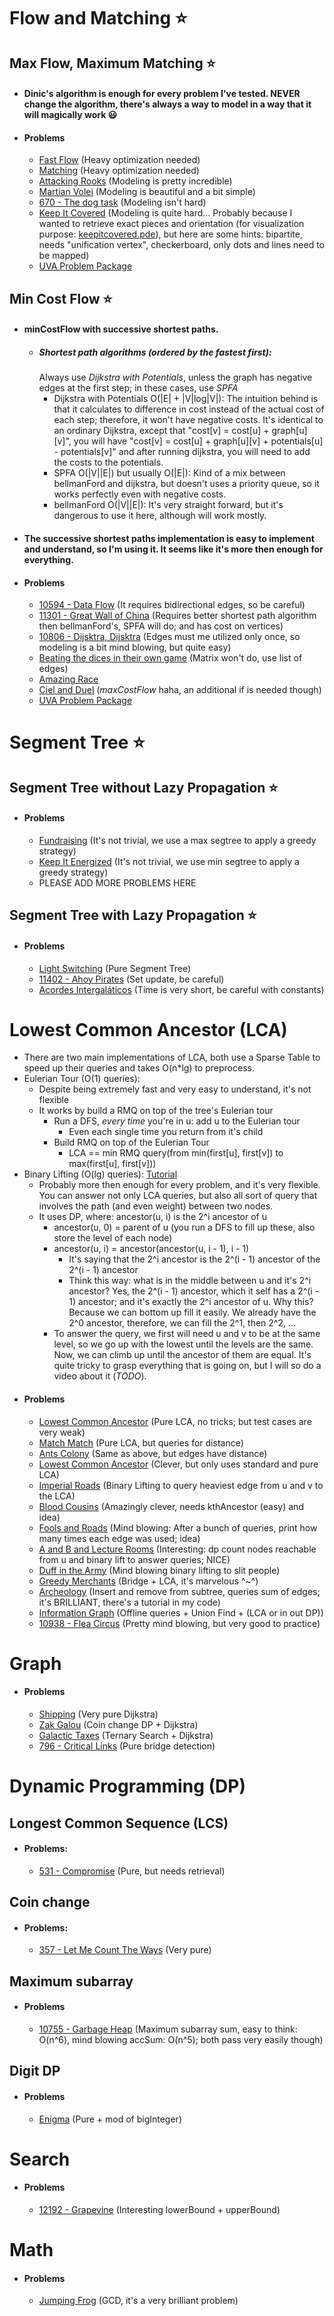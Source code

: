 # Flow and Matching :star:
## Max Flow, Maximum Matching :star:
* #### Dinic's algorithm is enough for every problem I've tested. NEVER change the algorithm, there's always a way to model in a way that it will magically work :smiley:
* #### Problems
  * [Fast Flow](https://www.spoj.com/problems/FASTFLOW/) (Heavy optimization needed)
  * [Matching](https://www.spoj.com/problems/MATCHING/) (Heavy optimization needed)
  * [Attacking Rooks](https://uva.onlinejudge.org/index.php?option=com_onlinejudge&Itemid=8&category=602&page=show_problem&problem=4406) (Modeling is pretty incredible)
  * [Martian Volei](https://thehuxley.com/problem/643) (Modeling is beautiful and a bit simple)
  * [670 - The dog task](https://uva.onlinejudge.org/index.php?option=com_onlinejudge&Itemid=8&page=show_problem&problem=611) (Modeling isn't hard)
  * [Keep It Covered](https://www.urionlinejudge.com.br/judge/pt/problems/view/2705) (Modeling is quite hard... Probably because I wanted to retrieve exact pieces and orientation (for visualization purpose: [keepitcovered.pde](https://github.com/NelsonGomesNeto/ProgramC/tree/master/Visualization/KeepItCovered/keepitcovered)), but here are some hints: bipartite, needs "unification vertex", checkerboard, only dots and lines need to be mapped)
  * [UVA Problem Package](https://uva.onlinejudge.org/index.php?option=com_onlinejudge&Itemid=8&category=685)

## Min Cost Flow :star:
* #### minCostFlow with successive shortest paths.
  * ##### Shortest path algorithms (ordered by the fastest first):
    Always use *Dijkstra with Potentials*, unless the graph has negative edges at the first step; in these cases, use *SPFA*
    * Dijkstra with Potentials O(|E| + |V|log|V|): The intuition behind is that it calculates to difference in cost instead of the actual cost of each step; therefore, it won't have negative costs. It's identical to an ordinary Dijkstra, except that "cost[v] = cost[u] + graph[u][v]", you will have "cost[v] = cost[u] + graph[u][v] + potentials[u] - potentials[v]" and after running dijkstra, you will need to add the costs to the potentials.
    * SPFA O(|V||E|) but usually O(|E|): Kind of a mix between bellmanFord and dijkstra, but doesn't uses a priority queue, so it works perfectly even with negative costs.
    * bellmanFord O(|V||E|): It's very straight forward, but it's dangerous to use it here, although will work mostly.

* #### The successive shortest paths implementation is easy to implement and understand, so I'm using it. It seems like it's more then enough for everything.
* #### Problems
  * [10594 - Data Flow](https://uva.onlinejudge.org/index.php?option=com_onlinejudge&Itemid=8&page=show_problem&problem=1535) (It requires bidirectional edges, so be careful)
  * [11301 - Great Wall of China](https://uva.onlinejudge.org/index.php?option=com_onlinejudge&Itemid=8&page=show_problem&category=808&problem=2276) (Requires better shortest path algorithm then bellmanFord's, SPFA will do; and has cost on vertices)
  * [10806 - Dijsktra, Dijsktra](https://uva.onlinejudge.org/index.php?option=com_onlinejudge&Itemid=8&category=808&page=show_problem&problem=1747) (Edges must me utilized only once, so modeling is a bit mind blowing, but quite easy)
  * [Beating the dices in their own game](https://www.hackerearth.com/pt-br/practice/algorithms/graphs/minimum-cost-maximum-flow/practice-problems/algorithm/beating-the-dices-in-their-own-game/) (Matrix won't do, use list of edges)
  * [Amazing Race](https://www.hackerearth.com/pt-br/practice/algorithms/graphs/minimum-cost-maximum-flow/practice-problems/algorithm/amazing-race-3/)
  * [Ciel and Duel](https://codeforces.com/contest/321/problem/B) (*maxCostFlow* haha, an additional if is needed though)
  * [UVA Problem Package](https://uva.onlinejudge.org/index.php?option=com_onlinejudge&Itemid=8&category=808)


# Segment Tree :star:
## Segment Tree without Lazy Propagation :star:
* #### Problems
  * [Fundraising](https://www.urionlinejudge.com.br/judge/en/problems/view/2700) (It's not trivial, we use a max segtree to apply a greedy strategy)
  * [Keep It Energized](https://www.urionlinejudge.com.br/judge/en/problems/view/2010) (It's not trivial, we use min segtree to apply a greedy strategy)
  * PLEASE ADD MORE PROBLEMS HERE

## Segment Tree with Lazy Propagation :star:
* #### Problems
  * [Light Switching](https://www.spoj.com/problems/LITE/) (Pure Segment Tree)
  * [11402 - Ahoy Pirates](https://uva.onlinejudge.org/index.php?option=com_onlinejudge&Itemid=8&page=show_problem&problem=2397) (Set update, be careful)
  * [Acordes Intergaláticos](https://www.urionlinejudge.com.br/judge/en/problems/view/2658) (Time is very short, be careful with constants)


# Lowest Common Ancestor (LCA)
* There are two main implementations of LCA, both use a Sparse Table to speed up their queries and takes O(n\*lg) to preprocess.
* Eulerian Tour (O(1) queries):
  * Despite being extremely fast and very easy to understand, it's not flexible
  * It works by build a RMQ on top of the tree's Eulerian tour
    * Run a DFS, *every time* you're in u: add u to the Eulerian tour
      * Even each single time you return from it's child
    * Build RMQ on top of the Eulerian Tour
      * LCA == min RMQ query(from min(first[u], first[v]) to max(first[u], first[v]))
* Binary Lifting (O(lg) queries): [Tutorial](https://codeforces.com/blog/entry/22325)
  * Probably more then enough for every problem, and it's very flexible. You can
  answer not only LCA queries, but also all sort of query that involves the path
  (and even weight) between two nodes.
  * It uses DP, where: ancestor(u, i) is the 2^i ancestor of u
    * ancestor(u, 0) = parent of u (you run a DFS to fill up these, also store the level of each node)
    * ancestor(u, i) = ancestor(ancestor(u, i - 1), i - 1)
      * It's saying that the 2^i ancestor is the 2^(i - 1) ancestor of the 2^(i - 1) ancestor
      * Think this way: what is in the middle between u and it's 2^i ancestor?
      Yes, the 2^(i - 1) ancestor, which it self has a 2^(i - 1) ancestor; and
      it's exactly the 2^i ancestor of u. Why this? Because we can bottom up fill it easily.
      We already have the 2^0 ancestor, therefore, we can fill the 2^1, then 2^2, ...
    * To answer the query, we first will need u and v to be at the same level, so
    we go up with the lowest until the levels are the same. Now, we can climb up until
    the ancestor of them are equal. It's quite tricky to grasp everything that is going
    on, but I will so do a video about it (*TODO*).
* #### Problems
  * [Lowest Common Ancestor](https://www.spoj.com/problems/LCA/) (Pure LCA, no tricks; but test cases are very weak)
  * [Match Match](http://www.codcad.com/problem/147) (Pure LCA, but queries for distance)
  * [Ants Colony](http://www.codcad.com/problem/160) (Same as above, but edges have distance)
  * [Lowest Common Ancestor](https://www.codechef.com/problems/TALCA) (Clever, but only uses standard and pure LCA)
  * [Imperial Roads](https://www.urionlinejudge.com.br/judge/en/problems/view/2703) (Binary Lifting to query heaviest edge from u and v to the LCA)
  * [Blood Cousins](https://codeforces.com/contest/208/problem/E) (Amazingly clever, needs kthAncestor (easy) and <in and out> idea)
  * [Fools and Roads](https://codeforces.com/contest/191/problem/C) (Mind blowing: After a bunch of queries, print how many times each edge was used; <in and out> idea)
  * [A and B and Lecture Rooms](https://codeforces.com/contest/519/problem/E) (Interesting: dp count nodes reachable from u and binary lift to answer queries; NICE)
  * [Duff in the Army](https://codeforces.com/contest/587/problem/C) (Mind blowing binary lifting to slit people)
  * [Greedy Merchants](https://codeforces.com/contest/178/problem/B3) (Bridge + LCA, it's marvelous ^~^)
  * [Archeology](https://codeforces.com/contest/176/problem/E) (Insert and remove from subtree, queries sum of edges; it's BRILLIANT, there's a tutorial in my code)
  * [Information Graph](https://codeforces.com/contest/466/problem/E) (Offline queries + Union Find + (LCA or in out DP))
  * [10938 - Flea Circus](https://uva.onlinejudge.org/index.php?option=com_onlinejudge&Itemid=8&page=show_problem&problem=1879) (Pretty mind blowing, but very good to practice)


# Graph
* #### Problems
  * [Shipping](https://thehuxley.com/problem/1997) (Very pure Dijkstra)
  * [Zak Galou](https://www.urionlinejudge.com.br/judge/pt/problems/view/1409) (Coin change DP + Dijkstra)
  * [Galactic Taxes](https://www.urionlinejudge.com.br/judge/pt/problems/view/2011) (Ternary Search + Dijkstra)
  * [796 - Critical Links](https://uva.onlinejudge.org/index.php?option=com_onlinejudge&Itemid=8&page=show_problem&problem=737) (Pure bridge detection)


# Dynamic Programming (DP)
## Longest Common Sequence (LCS)
* #### Problems:
  * [531 - Compromise](https://uva.onlinejudge.org/index.php?option=onlinejudge&page=show_problem&problem=472) (Pure, but needs retrieval)

## Coin change
* #### Problems:
  * [357 - Let Me Count The Ways](https://uva.onlinejudge.org/index.php?option=com_onlinejudge&Itemid=8&page=show_problem&problem=293) (Very pure)

## Maximum subarray
* #### Problems
  * [10755 - Garbage Heap](https://uva.onlinejudge.org/index.php?option=com_onlinejudge&Itemid=8&page=show_problem&problem=1696) (Maximum subarray sum, easy to think: O(n^6), mind blowing accSum: O(n^5); both pass very easily though)

## Digit DP
* #### Problems
  * [Enigma](https://www.urionlinejudge.com.br/judge/en/problems/view/2699) (Pure + mod of bigInteger)


# Search
* #### Problems
  * [12192 - Grapevine](https://uva.onlinejudge.org/index.php?option=com_onlinejudge&Itemid=8&page=show_problem&problem=3344) (Interesting lowerBound + upperBound)


# Math
* #### Problems
  * [Jumping Frog](https://www.urionlinejudge.com.br/judge/pt/problems/view/2704) (GCD, it's a very brilliant problem)
